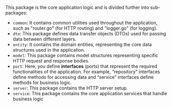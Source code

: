 This package is the core application logic and is divided further into sub-packages:
- `common`: It contains common utilities used throughout the application, such as "router.go" (for HTTP routing) and "logger.go" (for logging).
- `dto`: This package defines data transfer objects (DTOs) used for passing data between different layers.
- `entity`: It contains the domain entities, representing the core data structures used in the application.
- `model`: This package contains model structures representing specific HTTP request and response bodies.
- `port`: Here, you define __interfaces__ (ports) that represent the required functionalities of the application. For example, “repository” interfaces define methods for accessing data and “service” interfaces define methods for business logic.
- `server`: This package contains the HTTP server setup.
- `service`: This package contains the core application services that handle business logic
